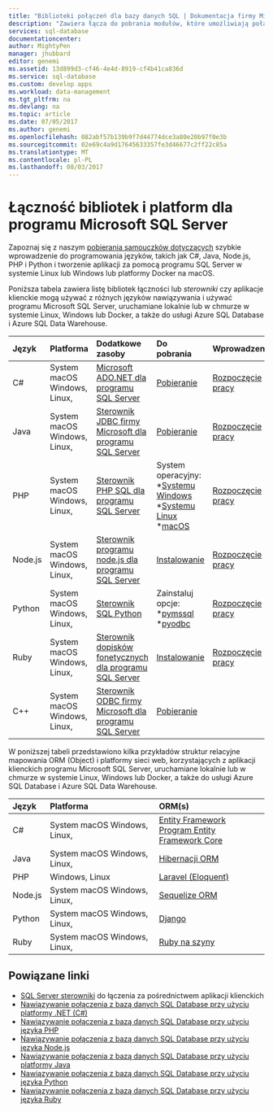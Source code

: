 ```yaml
---
title: "Biblioteki połączeń dla bazy danych SQL | Dokumentacja firmy Microsoft"
description: "Zawiera łącza do pobrania modułów, które umożliwiają połączenie programu SQL Server i bazy danych SQL z szerokiej gamy klienta języków programowania. Moduły są wydawane przez społeczność lub przez firmę Microsoft."
services: sql-database
documentationcenter: 
author: MightyPen
manager: jhubbard
editor: genemi
ms.assetid: 13d899d3-cf46-4e4d-8919-cf4b41ca836d
ms.service: sql-database
ms.custom: develop apps
ms.workload: data-management
ms.tgt_pltfrm: na
ms.devlang: na
ms.topic: article
ms.date: 07/05/2017
ms.author: genemi
ms.openlocfilehash: 082abf57b139b9f7d44774dce3a80e20b97f0e3b
ms.sourcegitcommit: 02e69c4a9d17645633357fe3d46677c2ff22c85a
ms.translationtype: MT
ms.contentlocale: pl-PL
ms.lasthandoff: 08/03/2017
---
```

# <a name="connectivity-libraries-and-frameworks-for-microsoft-sql-server"></a>Łączność bibliotek i platform dla programu Microsoft SQL Server

Zapoznaj się z naszym [pobierania samouczków dotyczących](http://aka.ms/sqldev) szybkie wprowadzenie do programowania języków, takich jak C#, Java, Node.js, PHP i Python i tworzenie aplikacji za pomocą programu SQL Server w systemie Linux lub Windows lub platformy Docker na macOS.

Poniższa tabela zawiera listę bibliotek łączności lub *sterowniki* czy aplikacje klienckie mogą używać z różnych języków nawiązywania i używać programu Microsoft SQL Server, uruchamiane lokalnie lub w chmurze w systemie Linux, Windows lub Docker, a także do usługi Azure SQL Database i Azure SQL Data Warehouse. 

| Język | Platforma | Dodatkowe zasoby | Do pobrania | Wprowadzenie |
| :-- | :-- | :-- | :-- | :-- |
| C# | System macOS Windows, Linux, | [Microsoft ADO.NET dla programu SQL Server](https://docs.microsoft.com/sql/connect/ado-net/microsoft-ado-net-for-sql-server) | [Pobieranie](https://www.microsoft.com/net/download/) | [Rozpoczęcie pracy](https://www.microsoft.com/en-us/sql-server/developer-get-started/csharp/ubuntu)
| Java | System macOS Windows, Linux, | [Sterownik JDBC firmy Microsoft dla programu SQL Server](http://msdn.microsoft.com/library/mt484311.aspx) | [Pobieranie](https://go.microsoft.com/fwlink/?linkid=852460) |  [Rozpoczęcie pracy](https://www.microsoft.com/en-us/sql-server/developer-get-started/java/ubuntu)
| PHP | System macOS Windows, Linux,| [Sterownik PHP SQL dla programu SQL Server](http://msdn.microsoft.com/library/dn865013.aspx) | System operacyjny: <br/> \*[Systemu Windows](https://www.microsoft.com/download/details.aspx?id=20098) <br/> \*[Systemu Linux](https://github.com/Microsoft/msphpsql/tree/dev#install-unix) <br/> \*[macOS](https://github.com/Microsoft/msphpsql/tree/dev#install-unix) |  [Rozpoczęcie pracy](https://www.microsoft.com/en-us/sql-server/developer-get-started/php/ubuntu)
| Node.js | System macOS Windows, Linux, | [Sterownik programu node.js dla programu SQL Server](http://msdn.microsoft.com/library/mt652093.aspx) | [Instalowanie](https://msdn.microsoft.com/library/mt652094.aspx) |  [Rozpoczęcie pracy](https://www.microsoft.com/en-us/sql-server/developer-get-started/node/ubuntu)
| Python | System macOS Windows, Linux, | [Sterownik SQL Python](http://msdn.microsoft.com/library/mt652092.aspx) | Zainstaluj opcje: <br/> \*[pymssql](https://msdn.microsoft.com/library/mt694094.aspx) <br/> \*[pyodbc](http://msdn.microsoft.com/library/mt763257.aspx) |  [Rozpoczęcie pracy](https://www.microsoft.com/en-us/sql-server/developer-get-started/python/ubuntu)
| Ruby | System macOS Windows, Linux, | [Sterownik dopisków fonetycznych dla programu SQL Server](http://msdn.microsoft.com/library/mt691981.aspx) | [Instalowanie](https://msdn.microsoft.com/library/mt711041.aspx) | [Rozpoczęcie pracy](https://www.microsoft.com/en-us/sql-server/developer-get-started/ruby/ubuntu)
| C++ | System macOS Windows, Linux, | [Sterownik ODBC firmy Microsoft dla programu SQL Server](https://msdn.microsoft.com/en-us/library/mt654048(v=sql.1).aspx) | [Pobieranie](https://msdn.microsoft.com/en-us/library/mt654048(v=sql.1).aspx) |  

W poniższej tabeli przedstawiono kilka przykładów struktur relacyjne mapowania ORM (Object) i platformy sieci web, korzystających z aplikacji klienckich programu Microsoft SQL Server, uruchamiane lokalnie lub w chmurze w systemie Linux, Windows lub Docker, a także do usługi Azure SQL Database i Azure SQL Data Warehouse. 

| Język | Platforma | ORM(s) |
| :-- | :-- | :-- |
| C# | System macOS Windows, Linux, | [Entity Framework](https://docs.microsoft.com/en-us/ef)<br>[Program Entity Framework Core](https://docs.microsoft.com/en-us/ef/core/index) |
| Java | System macOS Windows, Linux, |[Hibernacji ORM](http://hibernate.org/orm)|
| PHP | Windows, Linux | [Laravel (Eloquent)](https://laravel.com/docs/5.0/eloquent) |
| Node.js | System macOS Windows, Linux, | [Sequelize ORM](http://docs.sequelizejs.com) |
| Python | System macOS Windows, Linux, |[Django](https://www.djangoproject.com/) |
| Ruby | System macOS Windows, Linux, | [Ruby na szyny](http://rubyonrails.org/) |

## <a name="related-links"></a>Powiązane linki
- [SQL Server sterowniki](http://msdn.microsoft.com/library/mt654049.aspx) do łączenia za pośrednictwem aplikacji klienckich
- [Nawiązywanie połączenia z bazą danych SQL Database przy użyciu platformy .NET (C#)](sql-database-connect-query-dotnet.md)
- [Nawiązywanie połączenia z bazą danych SQL Database przy użyciu języka PHP](sql-database-connect-query-php.md)
- [Nawiązywanie połączenia z bazą danych SQL Database przy użyciu języka Node.js](sql-database-connect-query-nodejs.md)
- [Nawiązywanie połączenia z bazą danych SQL Database przy użyciu platformy Java](sql-database-connect-query-java.md)
- [Nawiązywanie połączenia z bazą danych SQL Database przy użyciu języka Python](sql-database-connect-query-python.md)
- [Nawiązywanie połączenia z bazą danych SQL Database przy użyciu języka Ruby](sql-database-connect-query-ruby.md)
